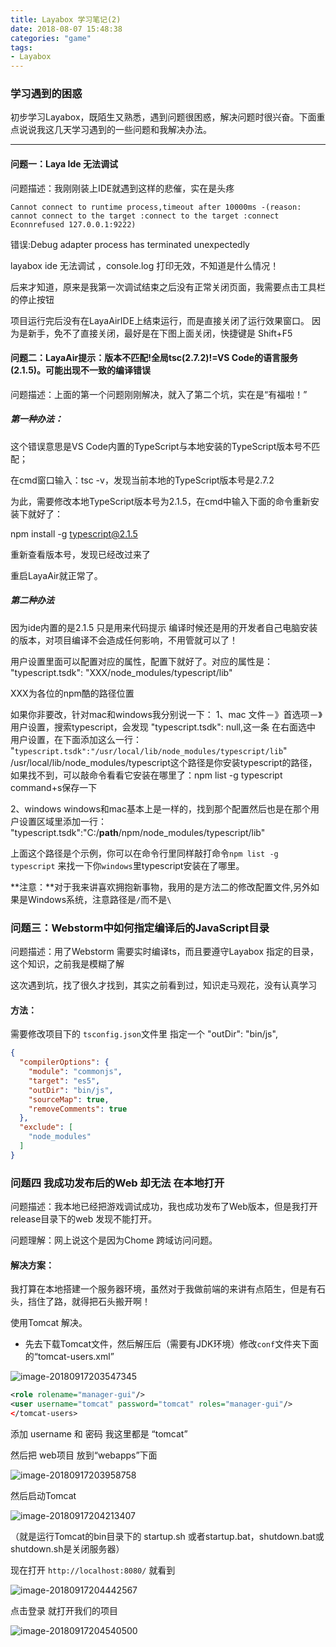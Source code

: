 ```yaml
---
title: Layabox 学习笔记(2)
date: 2018-08-07 15:48:38
categories: "game"
tags:
- Layabox
---
```


### 学习遇到的困惑

初步学习Layabox，既陌生又熟悉，遇到问题很困惑，解决问题时很兴奋。下面重点说说我这几天学习遇到的一些问题和我解决办法。

<!-- more -->

---

#### 问题一：Laya Ide 无法调试

问题描述：我刚刚装上IDE就遇到这样的悲催，实在是头疼

```
Cannot connect to runtime process,timeout after 10000ms -(reason: cannot connect to the target :connect to the target :connect Econnrefused 127.0.0.1:9222)
```

错误:Debug adapter process has terminated unexpectedly

layabox ide 无法调试 ，console.log 打印无效，不知道是什么情况！

后来才知道，原来是我第一次调试结束之后没有正常关闭页面，我需要点击工具栏的停止按钮

项目运行完后没有在LayaAirIDE上结束运行，而是直接关闭了运行效果窗口。
因为是新手，免不了直接关闭，最好是在下图上面关闭，快捷键是  Shift+F5

#### 问题二：LayaAir提示：版本不匹配!全局tsc(2.7.2)!=VS Code的语言服务(2.1.5)。可能出现不一致的编译错误

问题描述：上面的第一个问题刚刚解决，就入了第二个坑，实在是“有福啦！”

##### 第一种办法：

这个错误意思是VS Code内置的TypeScript与本地安装的TypeScript版本号不匹配；

在cmd窗口输入：tsc -v，发现当前本地的TypeScript版本号是2.7.2

为此，需要修改本地TypeScript版本号为2.1.5，在cmd中输入下面的命令重新安装下就好了：

npm install -g typescript@2.1.5

重新查看版本号，发现已经改过来了

重启LayaAir就正常了。

##### 第二种办法

因为ide内置的是2.1.5 只是用来代码提示 编译时候还是用的开发者自己电脑安装的版本，对项目编译不会造成任何影响，不用管就可以了！

用户设置里面可以配置对应的属性，配置下就好了。对应的属性是：
"typescript.tsdk": "XXX/node_modules/typescript/lib"

XXX为各位的npm酷的路径位置

如果你非要改，针对mac和windows我分别说一下：
1、mac
文件－》首选项－》用户设置，搜索typescript，会发现
"typescript.tsdk": null,这一条
在右面选中   用户设置，在下面添加这么一行：
"`typescript.tsdk":"/usr/local/lib/node_modules/typescript/lib`"
/usr/local/lib/node_modules/typescript这个路径是你安装typescript的路径，如果找不到，可以敲命令看看它安装在哪里了：npm list -g typescript
command+s保存一下

2、windows
windows和mac基本上是一样的，找到那个配置然后也是在那个用户设置区域里添加一行：
"typescript.tsdk":"C:/**path**/npm/node_modules/typescript/lib"

上面这个路径是个示例，你可以在命令行里同样敲打命令`npm list -g typescript` 来找一下你`windows`里typescript安装在了哪里。

**注意：**对于我来讲喜欢拥抱新事物，我用的是方法二的修改配置文件,另外如果是Windows系统，注意路径是`/`而不是`\`

### 问题三：Webstorm中如何指定编译后的JavaScript目录

问题描述：用了Webstorm 需要实时编译ts，而且要遵守Layabox 指定的目录，这个知识，之前我是模糊了解

这次遇到坑，找了很久才找到，其实之前看到过，知识走马观花，没有认真学习

#### 方法：

需要修改项目下的 `tsconfig.json`文件里 指定一个    "outDir": "bin/js",

```json
{
  "compilerOptions": {
    "module": "commonjs",
    "target": "es5",
    "outDir": "bin/js",
    "sourceMap": true,
    "removeComments": true
  },
  "exclude": [
    "node_modules"
  ]
}
```

### 问题四 我成功发布后的Web 却无法 在本地打开

问题描述：我本地已经把游戏调试成功，我也成功发布了Web版本，但是我打开release目录下的web 发现不能打开。

问题理解：网上说这个是因为Chome 跨域访问问题。

#### 解决方案：

我打算在本地搭建一个服务器环境，虽然对于我做前端的来讲有点陌生，但是有石头，挡住了路，就得把石头搬开啊！

使用Tomcat 解决。

- 先去下载Tomcat文件，然后解压后（需要有JDK环境）修改`conf`文件夹下面的“tomcat-users.xml”

![image-20180917203547345](Layabox-学习笔记-2/image-20180917203547345.png)

```xml
<role rolename="manager-gui"/>
<user username="tomcat" password="tomcat" roles="manager-gui"/>
</tomcat-users>
```

添加 username 和 密码  我这里都是 “tomcat”

然后把 web项目 放到“webapps”下面

![image-20180917203958758](Layabox-学习笔记-2/image-20180917203958758.png)

然后启动Tomcat 

![image-20180917204213407](Layabox-学习笔记-2/image-20180917204213407.png)

（就是运行Tomcat的bin目录下的 startup.sh 或者startup.bat，shutdown.bat或shutdown.sh是关闭服务器）

现在打开 `http://localhost:8080/` 就看到

![image-20180917204442567](Layabox-学习笔记-2/image-20180917204442567.png)

点击登录 就打开我们的项目 

![image-20180917204540500](Layabox-学习笔记-2/image-20180917204540500.png)



